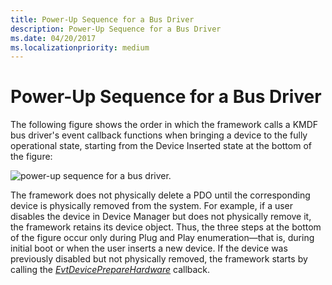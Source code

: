 ```yaml
---
title: Power-Up Sequence for a Bus Driver
description: Power-Up Sequence for a Bus Driver
ms.date: 04/20/2017
ms.localizationpriority: medium
---
```


# Power-Up Sequence for a Bus Driver


The following figure shows the order in which the framework calls a KMDF bus driver's event callback functions when bringing a device to the fully operational state, starting from the Device Inserted state at the bottom of the figure:

![power-up sequence for a bus driver.](images/pdo-powerup.png)

The framework does not physically delete a PDO until the corresponding device is physically removed from the system. For example, if a user disables the device in Device Manager but does not physically remove it, the framework retains its device object. Thus, the three steps at the bottom of the figure occur only during Plug and Play enumeration—that is, during initial boot or when the user inserts a new device. If the device was previously disabled but not physically removed, the framework starts by calling the [*EvtDevicePrepareHardware*](/windows-hardware/drivers/ddi/wdfdevice/nc-wdfdevice-evt_wdf_device_prepare_hardware) callback.

 

